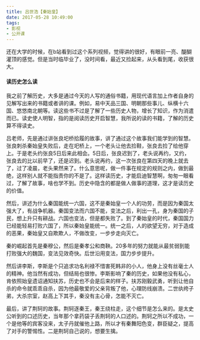 ```yaml
---
title: 吕世浩【秦始皇】
date: 2017-05-28 10:49:00
tags:
- 影视
- 公开课
---
```


还在大学的时候，在b站看到过这个系列视频，觉得讲的很好，有眼前一亮、醍醐灌顶的感觉。但是当时临毕业了，没时间看，最近又捡起来，从头看到尾，收获很大。

#### 读历史怎么读

我之前了解历史，大多是通过今天的人写的通俗书籍，用现代语言加上作者自身的见解写出来的书籍或者讲的课。例如，易中天品三国、明朝那些事儿、纵横十六国、悠悠南北朝等。读这些书不过是了解了一些历史人物，增长了知识，作为消遣而已。读史使人明智，指的是阅读历史开启智慧，我所说的读的书籍，了解的历史算不得读史。

吕老师，先是通过讲张良圯桥拾履的故事，讲了通过这个故事我们能学到的智慧。张良刺杀秦始皇失败后，走在圯桥上，一个老头让他去捡鞋，张良去捡了给他穿上。于是老头约张良5日后来此相会。5日后，张良迟到了，老头说再约，又约，张良去的比以前早了，还是迟到。老头说再约，这一次张良在第四天的晚上就去了，过了凌晨，老头果然来了。什么意思呢，做一件事在规定的规则之内，做到最绝，这样别人就不能指责你的不是了。这样读历史，才能启迪智慧啊，匆匆一眼看过，了解了故事，啥也学不到。历史中隐含的都是做人做事的道理，这才是读历史的价值。

然后，讲述为什么秦国能统一六国，这不是秦始皇一个人的功劳，而是因为秦国太强大了，有战争机器。秦国变法而六国不能，变法之后，利出一孔，身为秦国的子民，想上升只有耕战。六国也变法，但是都失败了。到了秦始皇的时代，秦国国力已经能轻易打败六国了，所以秦始皇能统一。统一之后，人的欲望无穷，对于造成的恶果，秦始皇又自欺欺人，不做改变，一步步走向灭亡。

秦的崛起首先是秦穆公，然后是秦孝公和商鞅。20多年的努力就能从最贫弱到能打败强大的魏国，变法见效奇快。后世沿用变法，国力步步提升。

然后讲李斯，李斯是个只追求功名利禄不惜害死韩非的小人，他身上没有丝毫士人的精神。他当然有成功，但结局也很惨。李斯影响了秦的历史，如果他没有私心，肯依照始皇遗诏通知扶苏，历史也不会是后来的样子。扶苏刚毅武勇，听到让他自杀的命令就乖乖自杀，因为他最敬爱的父亲背叛了他，心理防线崩溃。二世纨绔子弟，大杀宗室，赵高上下其手，秦没有主心骨，怎能不灭亡。

最后，讲了荆轲的故事。荆轲逐秦王，秦王绕柱走，这个细节是怎么来的。是太史公听到的口述历史，当年那个拿药袋子丢荆轲的人口述的。荆轲之所以不成功，一个是他等的宾客没来，太子丹就催他上路，所以才有秦舞阳色变，群臣疑之，提高了对手的警惕性。二是荆轲自己说的，想要生擒。
